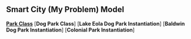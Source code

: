 ## Smart City (My Problem) Model

[**Park Class**](code/Park.py)
[**Dog Park Class**]
[**Lake Eola Dog Park Instantiation**]
[**Baldwin Dog Park Instantiation**]
[**Colonial Park Instantiation**]


